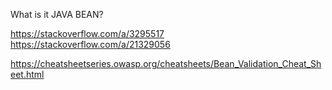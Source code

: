 
What is it  JAVA BEAN?

https://stackoverflow.com/a/3295517
https://stackoverflow.com/a/21329056

https://cheatsheetseries.owasp.org/cheatsheets/Bean_Validation_Cheat_Sheet.html





